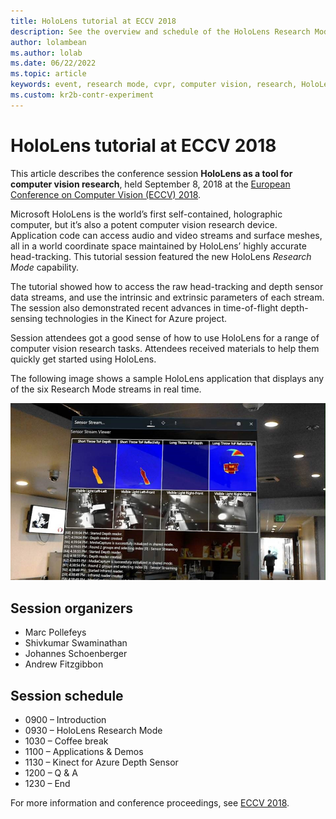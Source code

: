 ```yaml
---
title: HoloLens tutorial at ECCV 2018
description: See the overview and schedule of the HoloLens Research Mode session delivered at the ECCV Conference on September 8, 2018.
author: lolambean
ms.author: lolab
ms.date: 06/22/2022
ms.topic: article
keywords: event, research mode, cvpr, computer vision, research, HoloLens
ms.custom: kr2b-contr-experiment
---
```


# HoloLens tutorial at ECCV 2018

This article describes the conference session **HoloLens as a tool for computer vision research**, held September 8, 2018 at the [European Conference on Computer Vision (ECCV) 2018](https://eccv2018.org).

Microsoft HoloLens is the world’s first self-contained, holographic computer, but it’s also a potent computer vision research device. Application code can access audio and video streams and surface meshes, all in a world coordinate space maintained by HoloLens’ highly accurate head-tracking. This tutorial session featured the new HoloLens *Research Mode* capability.

The tutorial showed how to access the raw head-tracking and depth sensor data streams, and use the intrinsic and extrinsic parameters of each stream. The session also demonstrated recent advances in time-of-flight depth-sensing technologies in the Kinect for Azure project.

Session attendees got a good sense of how to use HoloLens for a range of computer vision research tasks. Attendees received materials to help them quickly get started using HoloLens.

The following image shows a sample HoloLens application that displays any of the six Research Mode streams in real time.

![Photograph of a sample application for viewing Research Mode sensor streams.](images/sensor-stream-viewer.jpg)

## Session organizers

* Marc Pollefeys
* Shivkumar Swaminathan
* Johannes Schoenberger
* Andrew Fitzgibbon

## Session schedule
* 0900 – Introduction
* 0930 – HoloLens Research Mode
* 1030 – Coffee break
* 1100 – Applications & Demos
* 1130 – Kinect for Azure Depth Sensor
* 1200 – Q & A
* 1230 – End

For more information and conference proceedings, see [ECCV 2018](https://eccv2018.org).